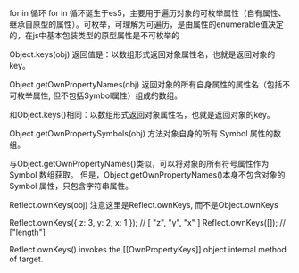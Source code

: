 

for in 循环
for in 循环诞生于es5，主要用于遍历对象的可枚举属性（自有属性、继承自原型的属性）。可枚举，可理解为可遍历，是由属性的enumerable值决定的，在js中基本包装类型的原型属性是不可枚举的


Object.keys(obj)
返回值是：以数组形式返回对象属性名，也就是返回对象的key。 

Object.getOwnPropertyNames(obj)
返回对象的所有自身属性的属性名（包括不可枚举属性, 但不包括Symbol属性）组成的数组。

和Object.keys()相同：以数组形式返回对象属性名，也就是返回对象的key。  


Object.getOwnPropertySymbols(obj)
方法对象自身的所有 Symbol 属性的数组。

与Object.getOwnPropertyNames()类似，可以将对象的所有符号属性作为 Symbol 数组获取。 但是，Object.getOwnPropertyNames()本身不包含对象的 Symbol 属性，只包含字符串属性。


Reflect.ownKeys(obj)
注意这里是Reflect.ownKeys, 而不是Object.ownKeys    

Reflect.ownKeys({ z: 3, y: 2, x: 1 }); // [ "z", "y", "x" ]
Reflect.ownKeys([]); // ["length"]

Reflect.ownKeys() invokes the [[OwnPropertyKeys]] object internal method of target.
